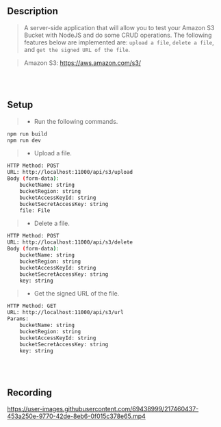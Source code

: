 ## Description

> A server-side application that will allow you to test your Amazon S3 Bucket with NodeJS and do some CRUD operations. The following features below are implemented are: `upload a file`, `delete a file`, and `get the signed URL of the file`.

> Amazon S3: https://aws.amazon.com/s3/

<br />
<br />

## Setup

> - Run the following commands.

```bash
npm run build
npm run dev
```

> - Upload a file.

```bash
HTTP Method: POST
URL: http://localhost:11000/api/s3/upload
Body (form-data):
    bucketName: string
    bucketRegion: string
    bucketAccessKeyId: string
    bucketSecretAccessKey: string
    file: File
```

> - Delete a file.

```bash
HTTP Method: POST
URL: http://localhost:11000/api/s3/delete
Body (form-data):
    bucketName: string
    bucketRegion: string
    bucketAccessKeyId: string
    bucketSecretAccessKey: string
    key: string
```

> - Get the signed URL of the file.

```bash
HTTP Method: GET
URL: http://localhost:11000/api/s3/url
Params:
    bucketName: string
    bucketRegion: string
    bucketAccessKeyId: string
    bucketSecretAccessKey: string
    key: string
```

<br />
<br />

## Recording


https://user-images.githubusercontent.com/69438999/217460437-453a250e-9770-42de-8eb6-0f015c378e65.mp4



